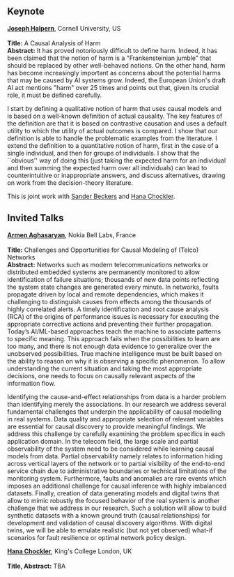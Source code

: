 ## Keynote
<a href="https://www.cs.cornell.edu/home/halpern/"><b>Joseph Halpern</b></a>, Cornell University, US  <br><br>
<b>Title:</b> A Causal Analysis of Harm <br>
<b>Abstract:</b> It has proved notoriously difficult to define harm.  Indeed, it has been
claimed that the notion of harm is a "Frankensteinian jumble" that
should be replaced by other well-behaved notions.    On the other hand,
harm has become increasingly important as concerns about the potential harms
that may be caused by AI systems grow.  Indeed, the European Union's
draft AI act mentions "harm" over 25 times and points out that, given its
crucial role, it must be defined carefully.<br>

I start by defining a qualitative notion of harm that
uses causal models and is based on a well-known definition of actual
causality.  The key features of the definition
are that it is based on contrastive causation
and uses a default utility to which the utility of actual outcomes
is compared.  I show that our definition is able to handle
the  problematic examples from the literature.
I extend the definition to a quantitative notion of harm, first in the case
of a single individual, and then for groups of individuals.
I show that the ``obvious'' way
of doing this (just taking the expected harm for an individual and
then summing the expected harm over all individuals) can lead to
counterintuitive or inappropriate answers, and discuss alternatives,
drawing on work from the decision-theory literature.<br>

This is joint work with <a href="https://sanderbeckers.github.io/website/about/">Sander Beckers</a> and <a href="https://www.hanachockler.com">Hana Chockler</a>.

## Invited Talks
<a href="https://www.bell-labs.com/about/researcher-profiles/armen-aghasaryan/#gref"><b>Armen Aghasaryan</b></a>, Nokia Bell Labs, France<br><br>
<b>Title:</b> Challenges and Opportunities for Causal Modeling of (Telco) Networks <br>
<b>Abstract:</b> Networks such as modern telecommunications networks or distributed embedded systems are permanently monitored to allow identification of failure situations; thousands of new data points reflecting the system state changes are generated every minute. In networks, faults propagate driven by local and remote dependencies, which makes it challenging to distinguish causes from effects among the thousands of highly correlated alerts. A timely identification and root cause analysis (RCA) of the origins of performance issues is necessary for executing the appropriate corrective actions and preventing their further propagation. Today’s AI/ML-based approaches teach the machine to associate patterns to specific meaning. This approach fails when the possibilities to learn are too many, and there is not enough data evidence to generalize over the unobserved possibilities. True machine intelligence must be built based on the ability to reason on why it is observing a specific phenomenon. To allow understanding the current situation and taking the most appropriate decisions, one needs to focus on causally relevant aspects of the information flow.
 
Identifying the cause-and-effect relationships from data is a harder problem than identifying merely the associations. In our research we address several fundamental challenges that underpin the applicability of causal modelling in real systems. Data quality and appropriate selection of relevant variables are essential for causal discovery to provide meaningful findings. We address this challenge by carefully examining the problem specifics in each application domain. In the telecom field, the large scale and partial observability of the system need to be considered while learning causal models from data. Partial observability namely relates to information hiding across vertical layers of the network or to partial visibility of the end-to-end service chain due to administrative boundaries or technical limitations of the monitoring system. Furthermore, faults and anomalies are rare events which imposes an additional challenge for causal inference with highly imbalanced datasets. Finally, creation of data generating models and digital twins that allow to mimic robustly the focused behavior of the real system is another challenge that we address in our research. Such a solution will allow to build synthetic datasets with a known ground truth (causal relationships) for development and validation of causal discovery algorithms. With digital twins, we will be able to emulate realistic (but not yet observed) what-if scenarios for fault resilience or optimal network policy design.
 

<a href="https://www.hanachockler.com"><b>Hana Chockler</b></a>, King's College London, UK  <br><br>
<b>Title, Abstract:</b> TBA <br>
